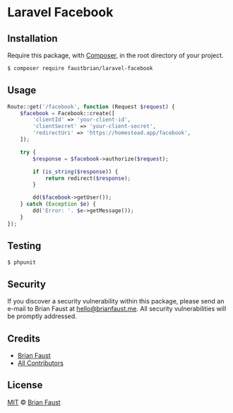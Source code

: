 # Laravel Facebook

## Installation

Require this package, with [Composer](https://getcomposer.org/), in the root directory of your project.

``` bash
$ composer require faustbrian/laravel-facebook
```

## Usage

``` php
Route::get('/facebook', function (Request $request) {
    $facebook = Facebook::create([
        'clientId' => 'your-client-id',
        'clientSecret' => 'your-client-secret',
        'redirectUri' => 'https://homestead.app/facebook',
    ]);

    try {
        $response = $facebook->authorize($request);

        if (is_string($response)) {
            return redirect($response);
        }

        dd($facebook->getUser());
    } catch (Exception $e) {
        dd('Error: '. $e->getMessage());
    }
});
```

## Testing

``` bash
$ phpunit
```

## Security

If you discover a security vulnerability within this package, please send an e-mail to Brian Faust at hello@brianfaust.me. All security vulnerabilities will be promptly addressed.

## Credits

- [Brian Faust](https://github.com/faustbrian)
- [All Contributors](../../contributors)

## License

[MIT](LICENSE) © [Brian Faust](https://brianfaust.me)
